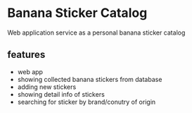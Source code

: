# Banana Sticker Catalog

Web application service as a personal banana sticker catalog

## features 

- web app
- showing collected banana stickers from database
- adding new stickers
- showing detail info of stickers
- searching for sticker by brand/conutry of origin
